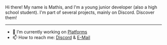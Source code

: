 Hi there! My name is Mathis, and I'm a young junior developer (also a high school student). I'm part of several projects, mainly on Discord. Discover them!

---

- 🔭 I’m currently working on [Platforms](https://neldox.tech)
- 📫 How to reach me: [Discord](https://discord.com/users/938588350942707783) & [E-Mail](mailto:contact@neldox.tech)
